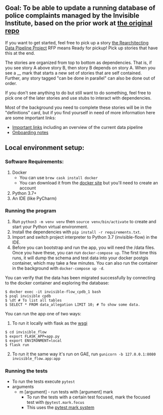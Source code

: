 ## Goal: To be able to update a running database of police complaints managed by the Invisible Institute, based on the prior work at [the original repo](https://github.com/invinst/chicago-police-data)

If you want to get started, feel free to pick up a story [the Rearchitecting Data Pipeline Project](https://github.com/invinst/invisible-flow/projects/1) RFP means Ready for pickup! Pick up stories that have this at the end.

The stories are organized from top to bottom as dependencies. That is, if you see story A above story B, then story B depends on story A. When you see a __ mark that starts a new set of stories that are self contained. Further, any story tagged "can be done in parallel" can also be done out of order.

If you don't see anything to do but still want to do something, feel free to pick one of the later stories and use stubs to interact with dependencies.

Most of the background you need to complete these stories will be in the "definitions" card, but if you find yourself in need of more information here are some important links:

- [Important links](https://docs.google.com/document/d/1fGi61CmjcWeY6xFlV0qHKrPLH4AqJkDkd70YWtOaQIg/edit?usp=sharing) including an overview of the current data pipeline
- [Onboarding notes](https://docs.google.com/document/d/1QIxJwsO7xY1-SbfmNyFxXGcDqBtex4QeeDGfRtrTMHA/edit?usp=sharing)

## Local environment setup:

### Software Requirements:

1. Docker
    - You can use `brew cask install docker`
    - You can download it from the [docker site](https://hub.docker.com/editions/community/docker-ce-desktop-mac) but you'll need to create an account
2. Python 3.7+
3. An IDE (like PyCharm)

### Running the program

1. Run `python3 -m venv venv` then `source venv/bin/activate` to create and start your Python virtual environment.
2. Install the dependencies with `pip install -r requirements.txt`.
3. Import and switch project interpreter to Python 3.7 (invisible-flow) in the IDE.
4. Before you can bootstrap and run the app, you will need the /data files. Once you have these, you can run `docker-compose up`. The first time this runs, it will dump the schema and test data into your docker postgis container, which may take a few minutes. You can also run the container in the background with `docker-compose up -d`.

You can verify that the data has been migrated successfully by connecting to the docker container and exploring the database:

```
$ docker exec -it invisible-flow_cpdb_1 bash
$ psql invisible cpdb
$ \dt # To list all tables
$ SELECT * FROM data_allegation LIMIT 10; # To show some data.
```

You can run the app one of two ways:

1. To run it locally with flask as the [wsgi](https://flask.palletsprojects.com/en/1.1.x/deploying/)
```
$ cd invisible_flow
$ export FLASK_APP=app.py
$ export ENVIRONMENT=local
$ flask run
```
2. To run it the same way it's run on GAE, run `gunicorn -b 127.0.0.1:8080 invisible_flow.app:app`

### Running the tests
* To run the tests execute `pytest`
* arguments
  * m [argument] - run tests with [argument] mark
     * To run the tests with a certain test focused, mark the focused test with `@pytest.mark.focus`
     * This uses the [pytest mark system](https://docs.pytest.org/en/latest/mark.html)
